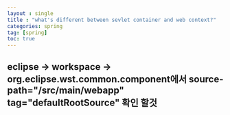```yaml
---
layout : single
title : "what's different between sevlet container and web context?"
categories: spring
tag: [spring]
toc: true
---
```

## eclipse -> workspace -> org.eclipse.wst.common.component에서 source-path="/src/main/webapp" tag="defaultRootSource" 확인 할것
  
    
